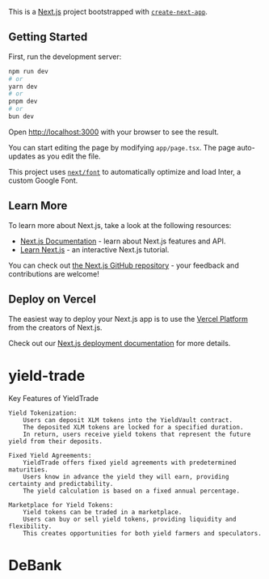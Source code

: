 This is a [Next.js](https://nextjs.org/) project bootstrapped with [`create-next-app`](https://github.com/vercel/next.js/tree/canary/packages/create-next-app).

## Getting Started

First, run the development server:

```bash
npm run dev
# or
yarn dev
# or
pnpm dev
# or
bun dev
```

Open [http://localhost:3000](http://localhost:3000) with your browser to see the result.

You can start editing the page by modifying `app/page.tsx`. The page auto-updates as you edit the file.

This project uses [`next/font`](https://nextjs.org/docs/basic-features/font-optimization) to automatically optimize and load Inter, a custom Google Font.

## Learn More

To learn more about Next.js, take a look at the following resources:

- [Next.js Documentation](https://nextjs.org/docs) - learn about Next.js features and API.
- [Learn Next.js](https://nextjs.org/learn) - an interactive Next.js tutorial.

You can check out [the Next.js GitHub repository](https://github.com/vercel/next.js/) - your feedback and contributions are welcome!

## Deploy on Vercel

The easiest way to deploy your Next.js app is to use the [Vercel Platform](https://vercel.com/new?utm_medium=default-template&filter=next.js&utm_source=create-next-app&utm_campaign=create-next-app-readme) from the creators of Next.js.

Check out our [Next.js deployment documentation](https://nextjs.org/docs/deployment) for more details.
# yield-trade


Key Features of YieldTrade

    Yield Tokenization:
        Users can deposit XLM tokens into the YieldVault contract.
        The deposited XLM tokens are locked for a specified duration.
        In return, users receive yield tokens that represent the future yield from their deposits.

    Fixed Yield Agreements:
        YieldTrade offers fixed yield agreements with predetermined maturities.
        Users know in advance the yield they will earn, providing certainty and predictability.
        The yield calculation is based on a fixed annual percentage.

    Marketplace for Yield Tokens:
        Yield tokens can be traded in a marketplace.
        Users can buy or sell yield tokens, providing liquidity and flexibility.
        This creates opportunities for both yield farmers and speculators.
# DeBank
